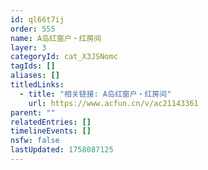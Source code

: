 ```yaml
---
id: ql66t7ij
order: 555
name: A岛红窗户・红房间
layer: 3
categoryId: cat_X3JSNomc
tagIds: []
aliases: []
titledLinks:
  - title: "相关链接: A岛红窗户・红房间"
    url: https://www.acfun.cn/v/ac21143361
parent: ""
relatedEntries: []
timelineEvents: []
nsfw: false
lastUpdated: 1758087125
---
```


